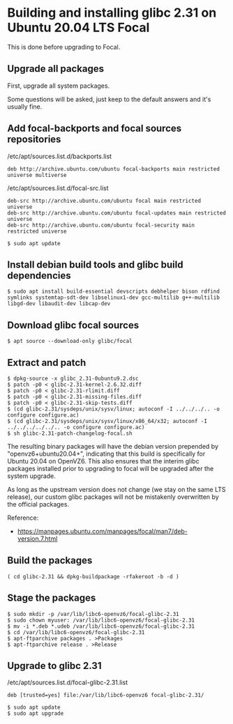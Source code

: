 # Building and installing glibc 2.31 on Ubuntu 20.04 LTS Focal

This is done before upgrading to Focal.

## Upgrade all packages

First, upgrade all system packages.

Some questions will be asked, just keep to the default answers and it's usually fine.

## Add focal-backports and focal sources repositories

/etc/apt/sources.list.d/backports.list
```
deb http://archive.ubuntu.com/ubuntu focal-backports main restricted universe multiverse
```

/etc/apt/sources.list.d/focal-src.list
```
deb-src http://archive.ubuntu.com/ubuntu focal main restricted universe
deb-src http://archive.ubuntu.com/ubuntu focal-updates main restricted universe
deb-src http://archive.ubuntu.com/ubuntu focal-security main restricted universe
```

```console
$ sudo apt update
```

## Install debian build tools and glibc build dependencies

```console
$ sudo apt install build-essential devscripts debhelper bison rdfind symlinks systemtap-sdt-dev libselinux1-dev gcc-multilib g++-multilib libgd-dev libaudit-dev libcap-dev
```

## Download glibc focal sources

```console
$ apt source --download-only glibc/focal
```

## Extract and patch

```
$ dpkg-source -x glibc_2.31-0ubuntu9.2.dsc
$ patch -p0 < glibc-2.31-kernel-2.6.32.diff
$ patch -p0 < glibc-2.31-rlimit.diff
$ patch -p0 < glibc-2.31-missing-files.diff
$ patch -p0 < glibc-2.31-skip-tests.diff
$ (cd glibc-2.31/sysdeps/unix/sysv/linux; autoconf -I ../../../.. -o configure configure.ac)
$ (cd glibc-2.31/sysdeps/unix/sysv/linux/x86_64/x32; autoconf -I ../../../../../.. -o configure configure.ac)
$ sh glibc-2.31-patch-changelog-focal.sh
```

The resulting binary packages will have the debian version prepended by "openvz6+ubuntu20.04+",
indicating that this build is specifically for Ubuntu 20.04 on OpenVZ6. This also ensures
that the interim glibc packages installed prior to upgrading to focal will be upgraded
after the system upgrade.

As long as the upstream version does not change (we stay on the same LTS release),
our custom glibc packages will not be mistakenly overwritten by the official packages.

Reference:
- https://manpages.ubuntu.com/manpages/focal/man7/deb-version.7.html


## Build the packages

```console
( cd glibc-2.31 && dpkg-buildpackage -rfakeroot -b -d )
```

## Stage the packages

```
$ sudo mkdir -p /var/lib/libc6-openvz6/focal-glibc-2.31
$ sudo chown myuser: /var/lib/libc6-openvz6/focal-glibc-2.31
$ mv -i *.deb *.udeb /var/lib/libc6-openvz6/focal-glibc-2.31
$ cd /var/lib/libc6-openvz6/focal-glibc-2.31
$ apt-ftparchive packages . >Packages
$ apt-ftparchive release . >Release
```

## Upgrade to glibc 2.31

/etc/apt/sources.list.d/focal-glibc-2.31.list
```
deb [trusted=yes] file:/var/lib/libc6-openvz6 focal-glibc-2.31/
```

```
$ sudo apt update
$ sudo apt upgrade
```

